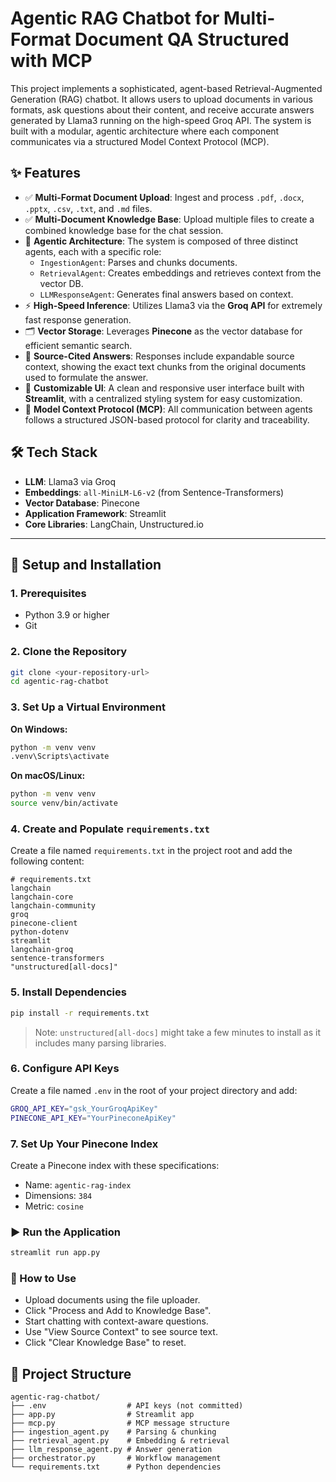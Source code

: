
# Agentic RAG Chatbot for Multi-Format Document QA Structured with MCP


This project implements a sophisticated, agent-based Retrieval-Augmented Generation (RAG) chatbot. It allows users to upload documents in various formats, ask questions about their content, and receive accurate answers generated by Llama3 running on the high-speed Groq API. The system is built with a modular, agentic architecture where each component communicates via a structured Model Context Protocol (MCP).

## ✨ Features

- ✅ **Multi-Format Document Upload**: Ingest and process `.pdf`, `.docx`, `.pptx`, `.csv`, `.txt`, and `.md` files.
- ✅ **Multi-Document Knowledge Base**: Upload multiple files to create a combined knowledge base for the chat session.
- 🧠 **Agentic Architecture**: The system is composed of three distinct agents, each with a specific role:
  - `IngestionAgent`: Parses and chunks documents.
  - `RetrievalAgent`: Creates embeddings and retrieves context from the vector DB.
  - `LLMResponseAgent`: Generates final answers based on context.
- ⚡ **High-Speed Inference**: Utilizes Llama3 via the **Groq API** for extremely fast response generation.
- 🗂️ **Vector Storage**: Leverages **Pinecone** as the vector database for efficient semantic search.
- 📜 **Source-Cited Answers**: Responses include expandable source context, showing the exact text chunks from the original documents used to formulate the answer.
- 🎨 **Customizable UI**: A clean and responsive user interface built with **Streamlit**, with a centralized styling system for easy customization.
- 🔄 **Model Context Protocol (MCP)**: All communication between agents follows a structured JSON-based protocol for clarity and traceability.

## 🛠️ Tech Stack

- **LLM**: Llama3 via Groq
- **Embeddings**: `all-MiniLM-L6-v2` (from Sentence-Transformers)
- **Vector Database**: Pinecone
- **Application Framework**: Streamlit
- **Core Libraries**: LangChain, Unstructured.io

---

## 🚀 Setup and Installation

### 1. Prerequisites

- Python 3.9 or higher
- Git

### 2. Clone the Repository

```bash
git clone <your-repository-url>
cd agentic-rag-chatbot
```

### 3. Set Up a Virtual Environment

**On Windows:**
```bash
python -m venv venv
.venv\Scripts\activate
```

**On macOS/Linux:**
```bash
python -m venv venv
source venv/bin/activate
```

### 4. Create and Populate `requirements.txt`

Create a file named `requirements.txt` in the project root and add the following content:
```text
# requirements.txt
langchain
langchain-core
langchain-community
groq
pinecone-client
python-dotenv
streamlit
langchain-groq
sentence-transformers
"unstructured[all-docs]"
```

### 5. Install Dependencies

```bash
pip install -r requirements.txt
```

> Note: `unstructured[all-docs]` might take a few minutes to install as it includes many parsing libraries.

### 6. Configure API Keys

Create a file named `.env` in the root of your project directory and add:
```bash
GROQ_API_KEY="gsk_YourGroqApiKey"
PINECONE_API_KEY="YourPineconeApiKey"
```

### 7. Set Up Your Pinecone Index

Create a Pinecone index with these specifications:
- Name: `agentic-rag-index`
- Dimensions: `384`
- Metric: `cosine`

### ▶️ Run the Application

```bash
streamlit run app.py
```

### 📖 How to Use

- Upload documents using the file uploader.
- Click "Process and Add to Knowledge Base".
- Start chatting with context-aware questions.
- Use "View Source Context" to see source text.
- Click "Clear Knowledge Base" to reset.

## 📁 Project Structure

```text
agentic-rag-chatbot/
├── .env                  # API keys (not committed)
├── app.py                # Streamlit app
├── mcp.py                # MCP message structure
├── ingestion_agent.py    # Parsing & chunking
├── retrieval_agent.py    # Embedding & retrieval
├── llm_response_agent.py # Answer generation
├── orchestrator.py       # Workflow management
└── requirements.txt      # Python dependencies
```
